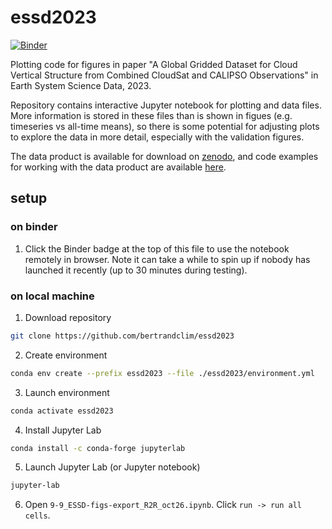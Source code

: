 # essd2023
[![Binder](https://mybinder.org/badge_logo.svg)](https://mybinder.org/v2/gh/bertrandclim/essd2023/HEAD?labpath=9-9_ESSD-figs-export_R2R_oct26.ipynb)

Plotting code for figures in paper "A Global Gridded Dataset for Cloud Vertical Structure from Combined CloudSat and CALIPSO Observations" in Earth System Science Data, 2023.

Repository contains interactive Jupyter notebook for plotting and data files. More information is stored in these files than is shown in figues (e.g. timeseries vs all-time means), so there is some potential for adjusting plots to explore the data in more detail, especially with the validation figures.

The data product is available for download on [zenodo](https://zenodo.org/records/8057791), and code examples for working with the data product are available [here](https://github.com/bertrandclim/3S-GEOPROF-COMB).

## setup
### on binder
1. Click the Binder badge at the top of this file to use the notebook remotely in browser. Note it can take a while to spin up if nobody has launched it recently (up to 30 minutes during testing).

### on local machine
1. Download repository
```bash
git clone https://github.com/bertrandclim/essd2023
```
2. Create environment
```bash
conda env create --prefix essd2023 --file ./essd2023/environment.yml
```
3. Launch environment
```bash
conda activate essd2023
```
4. Install Jupyter Lab
```bash
conda install -c conda-forge jupyterlab
```
5. Launch Jupyter Lab (or Jupyter notebook)
```bash
jupyter-lab
```
6. Open `9-9_ESSD-figs-export_R2R_oct26.ipynb`. Click `run -> run all cells`.
